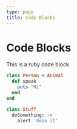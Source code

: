 ```yaml
---
type: page
title: Code Blocks
---
```


# Code Blocks

This is a ruby code block.

```ruby
class Person < Animal
  def speak
    puts "Hi"
  end
end
```

```coffeescript
class Stuff
  doSomething: ->
    alert 'doin it'
```
